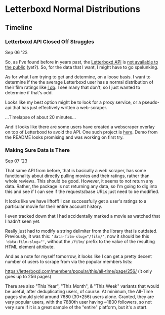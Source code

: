 # Letterboxd Normal Distributions

## Timeline


### Letterboxd API Closed Off Struggles
Sep 06 '23

So, as I've found before in years past, the [Letterboxd API](https://api-docs.letterboxd.com/) is [not available to the public](https://letterboxd.com/api-beta/) (yet?). So, for the data that I want, I might have to go spelunking.

As for what I am trying to get and determine, on a loose basis. I want to determine if the the average Letterboxd user has a normal distribution of their film ratings like [I do](https://letterboxd.com/hahaveryfun/). I see many that don't, so I just wanted to determine if that's odd.

Looks like my best option might be to look for a proxy service, or a pseudo-api that has just effectively written a web-scraper.

...Timelapse of about 20 minutes...

And it looks like there are some users have created a webscraper overlay on top of Letterboxd to avoid the API. One such project is [here](https://github.com/Fitzy1293/lboxd). Demo from the README looks promising and was working on first try.

### Making Sure Data is There
Sep 07 '23

That same API from before, that is basically a web scraper, has some functionality about directly pulling movies and their ratings, rather than whole reviews. This should be good. However, it seems to not return any data. Rather, the package is not returning any data, so I'm going to dig into this and see if I can see if the requests/base URLs just need to be modified.

It looks like we have liftoff! I can successfully get a user's ratings to a particular movie for their entire account history.

I even tracked down that I had accidentally marked a movie as watched that I hadn't seen yet.

Really just had to modify a string delimiter from the library that is outdated. Previously, it was this: `'data-film-slug="/film/'`, now it should be this `'data-film-slug="'`, without the `/film/` prefix to the value of the resulting HTML element attribute.

And as a note for myself tomorrow, it looks like I can get a pretty decent number of users to scrape from via the popular members lists:

https://letterboxd.com/members/popular/this/all-time/page/256/ (it only goes up to 256 pages)

There are also "This Year", "This Month", & "This Week" variants that would be useful, after deduplicating users, of course. At minimum, the All-Time pages should yield around 7680 (30*256) users alone. Granted, they are very popular users, with the 7680th user having ~1800 followers, so not very sure if it is a great sample of the "entire" platform, but it's a start.